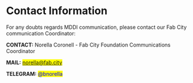 # Contact Information

For any doubts regards MDDI communication, please contact our Fab City communication Coordinator:

**CONTACT:** Norella Coronell - Fab City Foundation Communications Coordinator

**MAIL:** <mark style="color:blue;">norella@fab.city</mark>

**TELEGRAM:** <mark style="color:blue;">@bnorella</mark>
